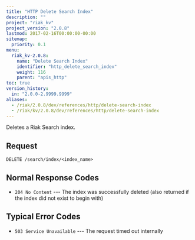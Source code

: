 ```yaml
---
title: "HTTP Delete Search Index"
description: ""
project: "riak_kv"
project_version: "2.0.8"
lastmod: 2017-02-16T00:00:00-00:00
sitemap:
  priority: 0.1
menu:
  riak_kv-2.0.8:
    name: "Delete Search Index"
    identifier: "http_delete_search_index"
    weight: 116
    parent: "apis_http"
toc: true
version_history:
  in: "2.0.0-2.9999.9999"
aliases:
  - /riak/2.0.8/dev/references/http/delete-search-index
  - /riak/kv/2.0.8/dev/references/http/delete-search-index
---
```


Deletes a Riak Search index.

## Request

```
DELETE /search/index/<index_name>
```

## Normal Response Codes

* `204 No Content` --- The index was successfully deleted (also returned
    if the index did not exist to begin with)

## Typical Error Codes

* `503 Service Unavailable` --- The request timed out internally
